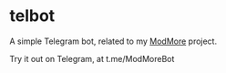 # telbot
A simple Telegram bot, related to my [ModMore](https://github.com/Alex-Loca/ModMore) project. 

Try it out on Telegram, at t.me/ModMoreBot
